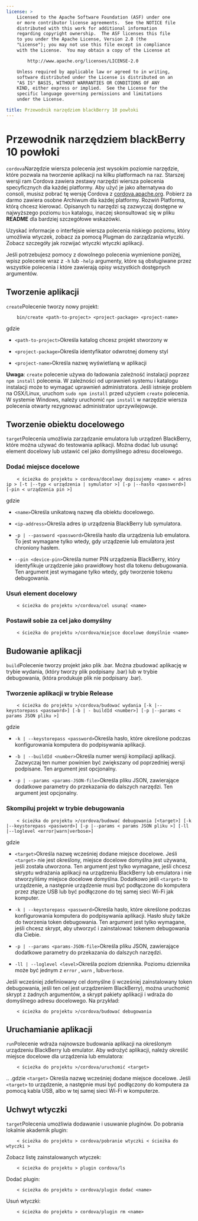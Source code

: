 ```yaml
---
license: >
    Licensed to the Apache Software Foundation (ASF) under one
    or more contributor license agreements.  See the NOTICE file
    distributed with this work for additional information
    regarding copyright ownership.  The ASF licenses this file
    to you under the Apache License, Version 2.0 (the
    "License"); you may not use this file except in compliance
    with the License.  You may obtain a copy of the License at

        http://www.apache.org/licenses/LICENSE-2.0

    Unless required by applicable law or agreed to in writing,
    software distributed under the License is distributed on an
    "AS IS" BASIS, WITHOUT WARRANTIES OR CONDITIONS OF ANY
    KIND, either express or implied.  See the License for the
    specific language governing permissions and limitations
    under the License.

title: Przewodnik narzędziem blackBerry 10 powłoki
---
```


# Przewodnik narzędziem blackBerry 10 powłoki

`cordova`Narzędzie wiersza polecenia jest wysokim poziomie narzędzie, które pozwala na tworzenie aplikacji na kilku platformach na raz. Starszej wersji ram Cordova zawiera zestawy narzędzi wiersza polecenia specyficznych dla każdej platformy. Aby użyć je jako alternatywa do consoli, musisz pobrać tę wersję Cordova z [cordova.apache.org][1]. Pobierz za darmo zawiera osobne Archiwum dla każdej platformy. Rozwiń Platforma, którą chcesz kierować. Opisanych tu narzędzi są zazwyczaj dostępne w najwyższego poziomu `bin` katalogu, inaczej skonsultować się w pliku **README** dla bardziej szczegółowe wskazówki.

 [1]: http://cordova.apache.org

Uzyskać informacje o interfejsie wiersza polecenia niskiego poziomu, który umożliwia wtyczek, zobacz za pomocą Plugman do zarządzania wtyczki. Zobacz szczegóły jak rozwijać wtyczki wtyczki aplikacji.

Jeśli potrzebujesz pomocy z dowolnego polecenia wymienione poniżej, wpisz polecenie wraz z `-h` lub `-help` argumenty, które są obsługiwane przez wszystkie polecenia i które zawierają opisy wszystkich dostępnych argumentów.

## Tworzenie aplikacji

`create`Polecenie tworzy nowy projekt:

        bin/create <path-to-project> <project-package> <project-name>
    

gdzie

*   `<path-to-project>`Określa katalog chcesz projekt stworzony w

*   `<project-package>`Określa identyfikator odwrotnej domeny styl

*   `<project-name>`Określa nazwę wyświetlaną w aplikacji

**Uwaga**: `create` polecenie używa do ładowania zależność instalacji poprzez `npm install` polecenia. W zależności od uprawnień systemu i katalogu instalacji może to wymagać uprawnień administratora. Jeśli istnieje problem na OSX/Linux, uruchom `sudo npm install` przed użyciem `create` polecenia. W systemie Windows, należy uruchomić `npm install` w narzędzie wiersza polecenia otwarty rezygnować administrator uprzywilejowuje.

## Tworzenie obiektu docelowego

`target`Polecenia umożliwia zarządzanie emulatora lub urządzeń BlackBerry, które można używać do testowania aplikacji. Można dodać lub usunąć element docelowy lub ustawić cel jako domyślnego adresu docelowego.

### Dodać miejsce docelowe

        < ścieżka do projektu > cordova/docelowy dopisujemy <name> < adres ip > [-t |--typ < urządzenia | symulator >] [-p |--hasło <password>] [-pin < urządzenia pin >]
    

gdzie

*   `<name>`Określa unikatową nazwę dla obiektu docelowego.

*   `<ip-address>`Określa adres ip urządzenia BlackBerry lub symulatora.

*   `-p | --password <password>`Określa hasło dla urządzenia lub emulatora. To jest wymagane tylko wtedy, gdy urządzenie lub emulatora jest chroniony hasłem.

*   `--pin <device-pin>`Określa numer PIN urządzenia BlackBerry, który identyfikuje urządzenie jako prawidłowy host dla tokenu debugowania. Ten argument jest wymagane tylko wtedy, gdy tworzenie tokenu debugowania.

### Usuń element docelowy

        < ścieżka do projektu >/cordova/cel usunąć <name>
    

### Postawił sobie za cel jako domyślny

        < ścieżka do projektu >/cordova/miejsce docelowe domyślnie <name>
    

## Budowanie aplikacji

`build`Polecenie tworzy projekt jako plik .bar. Można zbudować aplikację w trybie wydania, (który tworzy plik podpisany .bar) lub w trybie debugowania, (która produkuje plik nie podpisany .bar).

### Tworzenie aplikacji w trybie Release

        < ścieżka do projektu >/cordova/budować wydania [-k |--keystorepass <password>] [-b | - buildId <number>] [-p |--params < params JSON pliku >]
    

gdzie

*   `-k | --keystorepass <password>`Określa hasło, które określone podczas konfigurowania komputera do podpisywania aplikacji.

*   `-b | --buildId <number>`Określa numer wersji kompilacji aplikacji. Zazwyczaj ten numer powinien być zwiększany od poprzedniej wersji podpisane. Ten argument jest opcjonalny.

*   `-p | --params <params-JSON-file>`Określa pliku JSON, zawierające dodatkowe parametry do przekazania do dalszych narzędzi. Ten argument jest opcjonalny.

### Skompiluj projekt w trybie debugowania

        < ścieżka do projektu >/cordova/budować debugowania [<target>] [-k |--keystorepass <password>] [-p |--params < params JSON pliku >] [-ll |--loglevel <error|warn|verbose>]
    

gdzie

*   `<target>`Określa nazwę wcześniej dodane miejsce docelowe. Jeśli `<target>` nie jest określony, miejsce docelowe domyślna jest używana, jeśli została utworzona. Ten argument jest tylko wymagane, jeśli chcesz skryptu wdrażania aplikacji na urządzeniu BlackBerry lub emulatora i nie stworzyliśmy miejsce docelowe domyślna. Dodatkowo jeśli `<target>` to urządzenie, a następnie urządzenie musi być podłączone do komputera przez złącze USB lub być podłączone do tej samej sieci Wi-Fi jak komputer.

*   `-k | --keystorepass <password>`Określa hasło, które określone podczas konfigurowania komputera do podpisywania aplikacji. Hasło służy także do tworzenia token debugowania. Ten argument jest tylko wymagane, jeśli chcesz skrypt, aby utworzyć i zainstalować tokenem debugowania dla Ciebie.

*   `-p | --params <params-JSON-file>`Określa pliku JSON, zawierające dodatkowe parametry do przekazania do dalszych narzędzi.

*   `-ll | --loglevel <level>`Określa poziom dziennika. Poziomu dziennika może być jednym z `error` , `warn` , lub`verbose`.

Jeśli wcześniej zdefiniowany cel domyślne (i wcześniej zainstalowany token debugowania, jeśli ten cel jest urządzeniem BlackBerry), można uruchomić skrypt z żadnych argumentów, a skrypt pakiety aplikacji i wdraża do domyślnego adresu docelowego. Na przykład:

        < ścieżka do projektu >/cordova/budować debugowania
    

## Uruchamianie aplikacji

`run`Polecenie wdraża najnowsze budowania aplikacji na określonym urządzeniu BlackBerry lub emulator. Aby wdrożyć aplikacji, należy określić miejsce docelowe dla urządzenia lub emulatora:

        < ścieżka do projektu >/cordova/uruchomić <target>
    

.. .gdzie `<target>` Określa nazwę wcześniej dodane miejsce docelowe. Jeśli `<target>` to urządzenie, a następnie musi być podłączony do komputera za pomocą kabla USB, albo w tej samej sieci Wi-Fi w komputerze.

## Uchwyt wtyczki

`target`Polecenia umożliwia dodawanie i usuwanie pluginów. Do pobrania lokalnie akademik plugin:

        < ścieżka do projektu > cordova/pobranie wtyczki < ścieżka do wtyczki >
    

Zobacz listę zainstalowanych wtyczek:

        < ścieżka do projektu > plugin cordova/ls
    

Dodać plugin:

        < ścieżka do projektu > cordova/plugin dodać <name>
    

Usuń wtyczki:

        < ścieżka do projektu > cordova/plugin rm <name>